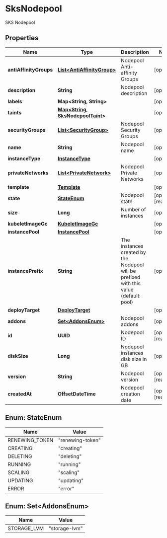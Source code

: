 

# SksNodepool

SKS Nodepool

## Properties

| Name | Type | Description | Notes |
|------------ | ------------- | ------------- | -------------|
|**antiAffinityGroups** | [**List&lt;AntiAffinityGroup&gt;**](AntiAffinityGroup.md) | Nodepool Anti-affinity Groups |  [optional] |
|**description** | **String** | Nodepool description |  [optional] |
|**labels** | **Map&lt;String, String&gt;** |  |  [optional] |
|**taints** | [**Map&lt;String, SksNodepoolTaint&gt;**](SksNodepoolTaint.md) |  |  [optional] |
|**securityGroups** | [**List&lt;SecurityGroup&gt;**](SecurityGroup.md) | Nodepool Security Groups |  [optional] |
|**name** | **String** | Nodepool name |  [optional] |
|**instanceType** | [**InstanceType**](InstanceType.md) |  |  [optional] |
|**privateNetworks** | [**List&lt;PrivateNetwork&gt;**](PrivateNetwork.md) | Nodepool Private Networks |  [optional] |
|**template** | [**Template**](Template.md) |  |  [optional] |
|**state** | [**StateEnum**](#StateEnum) | Nodepool state |  [optional] [readonly] |
|**size** | **Long** | Number of instances |  [optional] |
|**kubeletImageGc** | [**KubeletImageGc**](KubeletImageGc.md) |  |  [optional] |
|**instancePool** | [**InstancePool**](InstancePool.md) |  |  [optional] |
|**instancePrefix** | **String** | The instances created by the Nodepool will be prefixed with this value (default: pool) |  [optional] |
|**deployTarget** | [**DeployTarget**](DeployTarget.md) |  |  [optional] |
|**addons** | [**Set&lt;AddonsEnum&gt;**](#Set&lt;AddonsEnum&gt;) | Nodepool addons |  [optional] |
|**id** | **UUID** | Nodepool ID |  [optional] [readonly] |
|**diskSize** | **Long** | Nodepool instances disk size in GB |  [optional] |
|**version** | **String** | Nodepool version |  [optional] [readonly] |
|**createdAt** | **OffsetDateTime** | Nodepool creation date |  [optional] [readonly] |



## Enum: StateEnum

| Name | Value |
|---- | -----|
| RENEWING_TOKEN | &quot;renewing-token&quot; |
| CREATING | &quot;creating&quot; |
| DELETING | &quot;deleting&quot; |
| RUNNING | &quot;running&quot; |
| SCALING | &quot;scaling&quot; |
| UPDATING | &quot;updating&quot; |
| ERROR | &quot;error&quot; |



## Enum: Set&lt;AddonsEnum&gt;

| Name | Value |
|---- | -----|
| STORAGE_LVM | &quot;storage-lvm&quot; |



